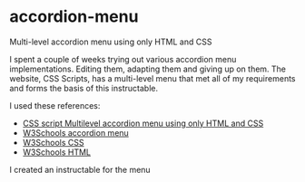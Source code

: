 # accordion-menu
Multi-level accordion menu using only HTML and CSS

I spent a couple of weeks trying out various accordion menu implementations. Editing them, adapting them and giving up on them. The website, CSS Scripts, has a multi-level menu that met all of my requirements and forms the basis of this instructable.

I used these references:
<ul><li><a href="http://www.cssscript.com/multilevel-accordion-menu-with-plain-html-css/">CSS script Multilevel accordion menu using only HTML and CSS</a></li>
<li><a href="http://www.w3schools.com/howto/howto_js_accordion.asp">W3Schools accordion menu</a></li>
<li><a href="http://www.w3schools.com/css/default.asp">W3Schools CSS</a></li>
<li><a href="http://www.w3schools.com/html/default.asp">W3Schools HTML</a></li></ul>

I created an instructable for the menu
